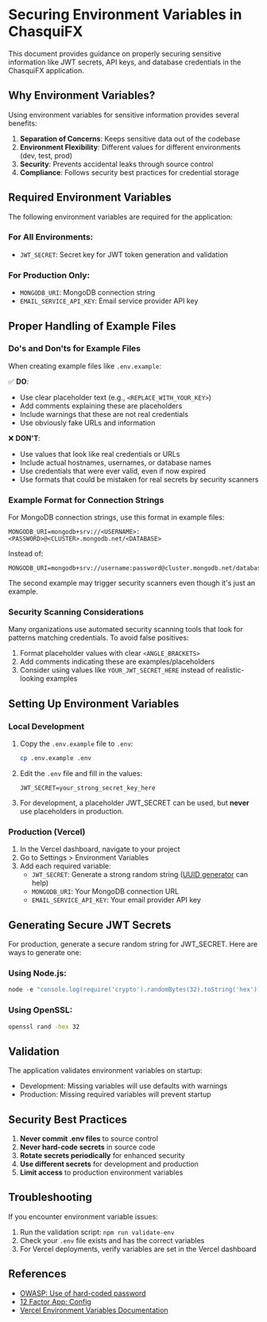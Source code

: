 # Securing Environment Variables in ChasquiFX

This document provides guidance on properly securing sensitive information like JWT secrets, API keys, and database credentials in the ChasquiFX application.

## Why Environment Variables?

Using environment variables for sensitive information provides several benefits:

1. **Separation of Concerns**: Keeps sensitive data out of the codebase
2. **Environment Flexibility**: Different values for different environments (dev, test, prod)
3. **Security**: Prevents accidental leaks through source control
4. **Compliance**: Follows security best practices for credential storage

## Required Environment Variables

The following environment variables are required for the application:

### For All Environments:

- `JWT_SECRET`: Secret key for JWT token generation and validation

### For Production Only:

- `MONGODB_URI`: MongoDB connection string
- `EMAIL_SERVICE_API_KEY`: Email service provider API key

## Proper Handling of Example Files

### Do's and Don'ts for Example Files

When creating example files like `.env.example`:

✅ **DO**:

- Use clear placeholder text (e.g., `<REPLACE_WITH_YOUR_KEY>`)
- Add comments explaining these are placeholders
- Include warnings that these are not real credentials
- Use obviously fake URLs and information

❌ **DON'T**:

- Use values that look like real credentials or URLs
- Include actual hostnames, usernames, or database names
- Use credentials that were ever valid, even if now expired
- Use formats that could be mistaken for real secrets by security scanners

### Example Format for Connection Strings

For MongoDB connection strings, use this format in example files:

```
MONGODB_URI=mongodb+srv://<USERNAME>:<PASSWORD>@<CLUSTER>.mongodb.net/<DATABASE>
```

Instead of:

```
MONGODB_URI=mongodb+srv://username:password@cluster.mongodb.net/database
```

The second example may trigger security scanners even though it's just an example.

### Security Scanning Considerations

Many organizations use automated security scanning tools that look for patterns matching credentials. To avoid false positives:

1. Format placeholder values with clear `<ANGLE_BRACKETS>`
2. Add comments indicating these are examples/placeholders
3. Consider using values like `YOUR_JWT_SECRET_HERE` instead of realistic-looking examples

## Setting Up Environment Variables

### Local Development

1. Copy the `.env.example` file to `.env`:

   ```bash
   cp .env.example .env
   ```

2. Edit the `.env` file and fill in the values:

   ```
   JWT_SECRET=your_strong_secret_key_here
   ```

3. For development, a placeholder JWT_SECRET can be used, but **never** use placeholders in production.

### Production (Vercel)

1. In the Vercel dashboard, navigate to your project
2. Go to Settings > Environment Variables
3. Add each required variable:
   - `JWT_SECRET`: Generate a strong random string ([UUID generator](https://www.uuidgenerator.net/) can help)
   - `MONGODB_URI`: Your MongoDB connection URL
   - `EMAIL_SERVICE_API_KEY`: Your email provider API key

## Generating Secure JWT Secrets

For production, generate a secure random string for JWT_SECRET. Here are ways to generate one:

### Using Node.js:

```javascript
node -e "console.log(require('crypto').randomBytes(32).toString('hex'))"
```

### Using OpenSSL:

```bash
openssl rand -hex 32
```

## Validation

The application validates environment variables on startup:

- Development: Missing variables will use defaults with warnings
- Production: Missing required variables will prevent startup

## Security Best Practices

1. **Never commit .env files** to source control
2. **Never hard-code secrets** in source code
3. **Rotate secrets periodically** for enhanced security
4. **Use different secrets** for development and production
5. **Limit access** to production environment variables

## Troubleshooting

If you encounter environment variable issues:

1. Run the validation script: `npm run validate-env`
2. Check your `.env` file exists and has the correct variables
3. For Vercel deployments, verify variables are set in the Vercel dashboard

## References

- [OWASP: Use of hard-coded password](https://owasp.org/www-community/vulnerabilities/Use_of_hard-coded_password)
- [12 Factor App: Config](https://12factor.net/config)
- [Vercel Environment Variables Documentation](https://vercel.com/docs/environment-variables)
